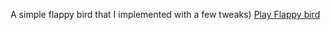 A simple flappy bird that I implemented with a few tweaks)
<a href="https://zemcow.github.io/flappy-java-script-bird/">Play Flappy bird</a>
